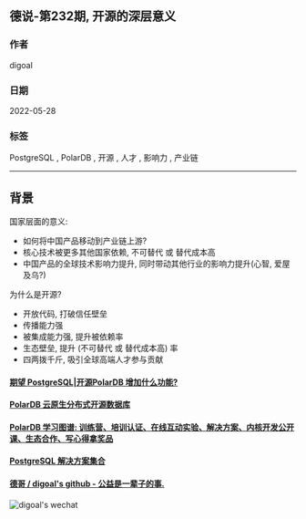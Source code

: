 ## 德说-第232期, 开源的深层意义    
                                                  
### 作者                                                  
digoal                                                  
                                                  
### 日期                                                  
2022-05-28                                       
                                                  
### 标签                                                  
PostgreSQL , PolarDB , 开源 , 人才 , 影响力 , 产业链                                    
                                                  
----                                    
                                                  
## 背景     
国家层面的意义:   
- 如何将中国产品移动到产业链上游?   
- 核心技术被更多其他国家依赖, 不可替代 或 替代成本高  
- 中国产品的全球技术影响力提升, 同时带动其他行业的影响力提升(心智, 爱屋及乌?)  
  
为什么是开源?  
- 开放代码, 打破信任壁垒  
- 传播能力强  
- 被集成能力强, 提升被依赖率  
- 生态壁垒, 提升 (不可替代 或 替代成本高) 率  
- 四两拨千斤, 吸引全球高端人才参与贡献  
  
  
#### [期望 PostgreSQL|开源PolarDB 增加什么功能?](https://github.com/digoal/blog/issues/76 "269ac3d1c492e938c0191101c7238216")
  
  
#### [PolarDB 云原生分布式开源数据库](https://github.com/ApsaraDB "57258f76c37864c6e6d23383d05714ea")
  
  
#### [PolarDB 学习图谱: 训练营、培训认证、在线互动实验、解决方案、内核开发公开课、生态合作、写心得拿奖品](https://www.aliyun.com/database/openpolardb/activity "8642f60e04ed0c814bf9cb9677976bd4")
  
  
#### [PostgreSQL 解决方案集合](../201706/20170601_02.md "40cff096e9ed7122c512b35d8561d9c8")
  
  
#### [德哥 / digoal's github - 公益是一辈子的事.](https://github.com/digoal/blog/blob/master/README.md "22709685feb7cab07d30f30387f0a9ae")
  
  
![digoal's wechat](../pic/digoal_weixin.jpg "f7ad92eeba24523fd47a6e1a0e691b59")
  
